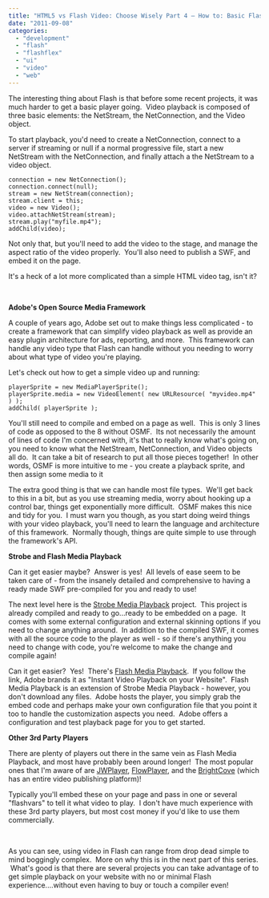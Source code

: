 ```yaml
---
title: "HTML5 vs Flash Video: Choose Wisely Part 4 – How to: Basic Flash Playback"
date: "2011-09-08"
categories: 
  - "development"
  - "flash"
  - "flashflex"
  - "ui"
  - "video"
  - "web"
---
```


The interesting thing about Flash is that before some recent projects, it was much harder to get a basic player going.  Video playback is composed of three basic elements: the NetStream, the NetConnection, and the Video object.

To start playback, you'd need to create a NetConnection, connect to a server if streaming or null if a normal progressive file, start a new NetStream with the NetConnection, and finally attach a the NetStream to a video object.

```
connection = new NetConnection();
connection.connect(null);
stream = new NetStream(connection);
stream.client = this;
video = new Video();
video.attachNetStream(stream);
stream.play("myfile.mp4");
addChild(video);
```

Not only that, but you'll need to add the video to the stage, and manage the aspect ratio of the video properly.  You'll also need to publish a SWF, and embed it on the page.

It's a heck of a lot more complicated than a simple HTML video tag, isn't it?

 

**Adobe's Open Source Media Framework**

A couple of years ago, Adobe set out to make things less complicated - to create a framework that can simplify video playback as well as provide an easy plugin architecture for ads, reporting, and more.  This framework can handle any video type that Flash can handle without you needing to worry about what type of video you're playing.

Let's check out how to get a simple video up and running:

```
playerSprite = new MediaPlayerSprite();
playerSprite.media = new VideoElement( new URLResource( "myvideo.mp4" ) );
addChild( playerSprite );
```

You'll still need to compile and embed on a page as well.  This is only 3 lines of code as opposed to the 8 without OSMF.  Its not necessarily the amount of lines of code I'm concerned with, it's that to really know what's going on, you need to know what the NetStream, NetConnection, and Video objects all do.  It can take a bit of research to put all those pieces together!  In other words, OSMF is more intuitive to me - you create a playback sprite, and then assign some media to it

The extra good thing is that we can handle most file types.  We'll get back to this in a bit, but as you use streaming media, worry about hooking up a control bar, things get exponentially more difficult.  OSMF makes this nice and tidy for you.  I must warn you though, as you start doing weird things with your video playback, you'll need to learn the language and architecture of this framework.  Normally though, things are quite simple to use through the framework's API.

**Strobe and Flash Media Playback**

Can it get easier maybe?  Answer is yes!  All levels of ease seem to be taken care of - from the insanely detailed and comprehensive to having a ready made SWF pre-compiled for you and ready to use!

The next level here is the [Strobe Media Playback](http://osmf.org/strobe_mediaplayback.html) project.  This project is already compiled and ready to go...ready to be embedded on a page.  It comes with some external configuration and external skinning options if you need to change anything around.  In addition to the compiled SWF, it comes with all the source code to the player as well - so if there's anything you need to change with code, you're welcome to make the change and compile again!

Can it get easier?  Yes!  There's [Flash Media Playback](http://www.adobe.com/products/flashmediaplayback/).  If you follow the link, Adobe brands it as "Instant Video Playback on your Website".  Flash Media Playback is an extension of Strobe Media Playback - however, you don't download any files.  Adobe hosts the player, you simply grab the embed code and perhaps make your own configuration file that you point it too to handle the customization aspects you need.  Adobe offers a configuration and test playback page for you to get started.

**Other 3rd Party Players**

There are plenty of players out there in the same vein as Flash Media Playback, and most have probably been around longer!  The most popular ones that I'm aware of are [JWPlayer](http://www.longtailvideo.com/players), [FlowPlayer](http://flowplayer.org/), and the [BrightCove](http://www.brightcove.com) (which has an entire video publishing platform)!

Typically you'll embed these on your page and pass in one or several "flashvars" to tell it what video to play.  I don't have much experience with these 3rd party players, but most cost money if you'd like to use them commercially.

 

As you can see, using video in Flash can range from drop dead simple to mind boggingly complex.  More on why this is in the next part of this series.  What's good is that there are several projects you can take advantage of to get simple playback on your website with no or minimal Flash experience....without even having to buy or touch a compiler even!
